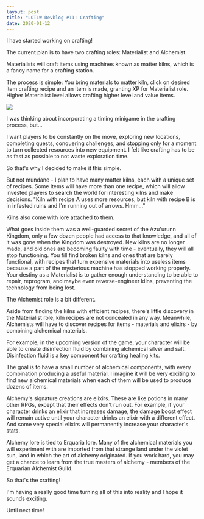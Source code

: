 ```yaml
---
layout: post
title: "LOTLW Devblog #11: Crafting"
date: 2020-01-12
---
```


I have started working on crafting!

The current plan is to have two crafting roles: Materialist and Alchemist.

Materialists will craft items using machines known as matter kilns, which is a fancy name for a crafting station.

The process is simple: You bring materials to matter kiln, click on desired item crafting recipe and an item is made, granting XP for Materialist role.
Higher Materialist level allows crafting higher level and value items.

![](https://steamcdn-a.akamaihd.net/steamcommunity/public/images/clans/35157834/f8f5353be9e4a8fb2b363554997a91e1a6e20eaf.png)

I was thinking about incorporating a timing minigame in the crafting process, but...

I want players to be constantly on the move, exploring new locations, completing quests, conquering challenges, and stopping only for a moment to turn collected resources into new equipment. I felt like crafting has to be as fast as possible to not waste exploration time.

So that's why I decided to make it this simple.

But not mundane - I plan to have many matter kilns, each with a unique set of recipes.
Some items will have more than one recipe, which will allow invested players to search the world for interesting kilns and make decisions.
"Kiln with recipe A uses more resources, but kiln with recipe B is in infested ruins and I'm running out of arrows. Hmm..."

Kilns also come with lore attached to them.

What goes inside them was a well-guarded secret of the Azu'urunn Kingdom, only a few dozen people had access to that knowledge, and all of it was gone when the Kingdom was destroyed.
New kilns are no longer made, and old ones are becoming faulty with time - eventually, they will all stop functioning.
You fill find broken kilns and ones that are barely functional, with recipes that turn expensive materials into useless items because a part of the mysterious machine has stopped working properly.
Your destiny as a Materialist is to gather enough understanding to be able to repair, reprogram, and maybe even reverse-engineer kilns, preventing the technology from being lost.

The Alchemist role is a bit different.

Aside from finding the kilns with efficient recipes, there's little discovery in the Materialist role, kiln recipes are not concealed in any way.
Meanwhile, Alchemists will have to discover recipes for items - materials and elixirs - by combining alchemical materials.

For example, in the upcoming version of the game, your character will be able to create disinfection fluid by combining alchemical silver and salt.
Disinfection fluid is a key component for crafting healing kits.

The goal is to have a small number of alchemical components, with every combination producing a useful material.
I imagine it will be very exciting to find new alchemical materials when each of them will be used to produce dozens of items.

Alchemy's signature creations are elixirs.
These are like potions in many other RPGs, except that their effects don't run out.
For example, if your character drinks an elixir that increases damage, the damage boost effect will remain active until your character drinks an elixir with a different effect.
And some very special elixirs will permanently increase your character's stats.

Alchemy lore is tied to Erquaria lore. Many of the alchemical materials you will experiment with are imported from that strange land under the violet sun, land in which the art of alchemy originated.
If you work hard, you may get a chance to learn from the true masters of alchemy - members of the Erquarian Alchemist Guild.

So that's the crafting!

I'm having a really good time turning all of this into reality and I hope it sounds exciting.

Until next time!

